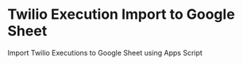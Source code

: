 # Twilio Execution Import to Google Sheet
Import Twilio Executions to Google Sheet using Apps Script
